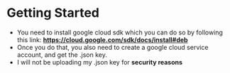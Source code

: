 # Getting Started
* You need to install google cloud sdk which you can do so by following this link: **https://cloud.google.com/sdk/docs/install#deb**
* Once you do that, you also need to create a google cloud service account, and get the .json key.
* I will not be uploading my .json key for **security reasons** 

# 
